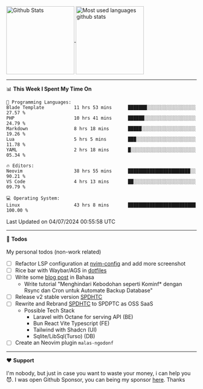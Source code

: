 <a href="https://github.com/anuraghazra/github-readme-stats">
  <img 
        height=180
        align="center" 
        src="https://github-readme-stats.vercel.app/api?username=rizkyilhampra&rank_icon=github&show_icons=true&theme=catppuccin_mocha&hide_border=true&include_all_commits=true&count_private=true&card_width=270" 
        alt="Github Stats" 
    />
</a>
<a href="https://github.com/anuraghazra/github-readme-stats">
  <img 
        height=180
        align="center" 
        src="https://github-readme-stats.vercel.app/api/top-langs/?username=rizkyilhampra&layout=compact&theme=catppuccin_mocha&hide_border=true&langs_count=8" 
        alt="Most used languages github stats" 
    />
</a>

---

<!--START_SECTION:waka-->
📊 **This Week I Spent My Time On** 

```text
💬 Programming Languages: 
Blade Template           11 hrs 53 mins      ███████░░░░░░░░░░░░░░░░░░   27.57 % 
PHP                      10 hrs 41 mins      ██████░░░░░░░░░░░░░░░░░░░   24.79 % 
Markdown                 8 hrs 18 mins       █████░░░░░░░░░░░░░░░░░░░░   19.26 % 
Lua                      5 hrs 5 mins        ███░░░░░░░░░░░░░░░░░░░░░░   11.78 % 
YAML                     2 hrs 18 mins       █░░░░░░░░░░░░░░░░░░░░░░░░   05.34 % 

🔥 Editors: 
Neovim                   38 hrs 55 mins      ███████████████████████░░   90.21 % 
VS Code                  4 hrs 13 mins       ██░░░░░░░░░░░░░░░░░░░░░░░   09.79 % 

💻 Operating System: 
Linux                    43 hrs 8 mins       █████████████████████████   100.00 % 
```


 Last Updated on 04/07/2024 00:55:58 UTC
<!--END_SECTION:waka-->

---

📒 **Todos**
<br>
<br>
My personal todos (non-work related)
- [ ] Refactor LSP configuration at [nvim-config](https://github.com/rizkyilhampra/nvim-config) and add more screenshot
- [ ] Rice bar with Waybar/AGS in [dotfiles](https://github.com/rizkyilhampra/dotfilesv2)
- [ ] Write some [blog post](https://github.com/rizkyilhampra/rizkyilhampra.github.io) in Bahasa
  - Write tutorial "Menghindari Kebodohan seperti Kominf* dengan Rsync dan Cron untuk Automate Backup Database"
- [ ] Release v2 stable version [SPDHTC](https://github.com/rizkyilhampra/spdhtc)
- [ ] Rewrite and Rebrand [SPDHTC](https://github.com/rizkyilhampra/spdhtc) to SPDPTC as OSS SaaS 
  - Possible Tech Stack
      - Laravel with Octane for serving API (BE)
      - Bun React Vite Typescript (FE)
      - Tailwind with Shadcn (UI)
      - Sqlite/LibSql(Turso) (DB)
- [ ] Create an Neovim plugin `malas-ngodonf`

---

♥️  **Support**
<br>
<br>
I'm nobody, but just in case you want to waste your money, i can help you 😈. I was open Github Sponsor, you can being my sponsor [here](https://github.com/sponsors/rizkyilhampra). Thanks
